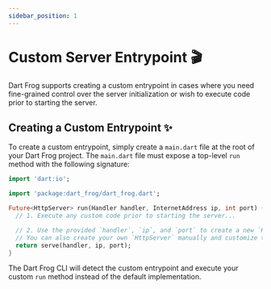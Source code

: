 ```yaml
---
sidebar_position: 1
---
```


# Custom Server Entrypoint 🎬

Dart Frog supports creating a custom entrypoint in cases where you need fine-grained control over the server initialization or wish to execute code prior to starting the server.

## Creating a Custom Entrypoint ✨

To create a custom entrypoint, simply create a `main.dart` file at the root of your Dart Frog project. The `main.dart` file must expose a top-level `run` method with the following signature:

```dart
import 'dart:io';

import 'package:dart_frog/dart_frog.dart';

Future<HttpServer> run(Handler handler, InternetAddress ip, int port) {
  // 1. Execute any custom code prior to starting the server...

  // 2. Use the provided `handler`, `ip`, and `port` to create a new `HttpServer`.
  // You can also create your own `HttpServer` manually and customize the handler, ip, and port.
  return serve(handler, ip, port);
}
```

The Dart Frog CLI will detect the custom entrypoint and execute your custom `run` method instead of the default implementation.
